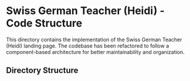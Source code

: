 # Swiss German Teacher (Heidi) - Code Structure

This directory contains the implementation of the Swiss German Teacher (Heidi) landing page. The codebase has been refactored to follow a component-based architecture for better maintainability and organization.

## Directory Structure
